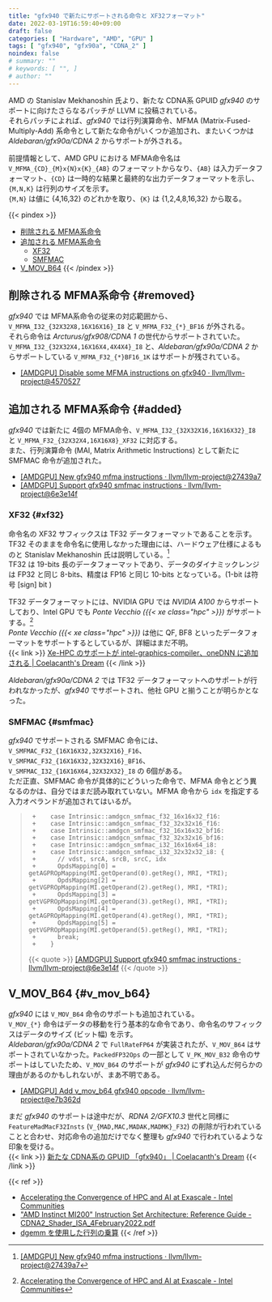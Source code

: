 ```yaml
---
title: "gfx940 で新たにサポートされる命令と XF32フォーマット"
date: 2022-03-19T16:59:40+09:00
draft: false
categories: [ "Hardware", "AMD", "GPU" ]
tags: [ "gfx940", "gfx90a", "CDNA_2" ]
noindex: false
# summary: ""
# keywords: [ "", ]
# author: ""
---
```


AMD の Stanislav Mekhanoshin 氏より、新たな CDNA系 GPUID *gfx940* のサポートに向けたさらなるパッチが LLVM に投稿されている。  
それらパッチによれば、*gfx940* では行列演算命令、MFMA (Matrix-Fused-Multiply-Add) 系命令として新たな命令がいくつか追加され、またいくつかは *Aldebaran/gfx90a/CDNA 2* からサポートが外される。  

前提情報として、AMD GPU における MFMA命令名は `V_MFMA_{CD}_{M}x{N}x{K}_{AB}` のフォーマットからなり、`{AB}` は入力データフォーマット、`{CD}` は一時的な結果と最終的な出力データフォーマットを示し、`{M,N,K}` は行列のサイズを示す。  
`{M,N}` は値に {4,16,32} のどれかを取り、`{K}` は {1,2,4,8,16,32} から取る。  

{{< pindex >}}
 * [削除される MFMA系命令](#removed)
 * [追加される MFMA系命令](#added)
    * [XF32](#xf32)
    * [SMFMAC](#smfmac)
 * [V_MOV_B64](#v_mov_b64)
{{< /pindex >}}

## 削除される MFMA系命令 {#removed}
*gfx940* では MFMA系命令の従来の対応範囲から、`V_MFMA_I32_{32X32X8,16X16X16}_I8` と `V_MFMA_F32_{*}_BF16` が外される。  
それら命令は *Arcturus/gfx908/CDNA 1* の世代からサポートされていた。  
`V_MFMA_I32_{32X32X4,16X16X4,4X4X4}_I8` と、*Aldebaran/gfx90a/CDNA 2* からサポートしている `V_MFMA_F32_{*}BF16_1K` はサポートが残されている。  

* [[AMDGPU] Disable some MFMA instructions on gfx940 · llvm/llvm-project@4570527](https://github.com/llvm/llvm-project/commit/4570527e7210b4f379f20af36ba4026ddafd852f)

## 追加される MFMA系命令 {#added}
*gfx940* では新たに 4個の MFMA命令、`V_MFMA_I32_{32X32X16,16X16X32}_I8` と `V_MFMA_F32_{32X32X4,16X16X8}_XF32` に対応する。  
また、行列演算命令 (MAI, Matrix Arithmetic Instructions) として新たに SMFMAC 命令が追加された。  

* [[AMDGPU] New gfx940 mfma instructions · llvm/llvm-project@27439a7](https://github.com/llvm/llvm-project/commit/27439a764230e5eb54568b2fc053a20c9005970f)
* [[AMDGPU] Support gfx940 smfmac instructions · llvm/llvm-project@6e3e14f](https://github.com/llvm/llvm-project/commit/6e3e14f600afa1fa64a699df97c8bbac6d0f8b5a)

### XF32 {#xf32}
命令名の XF32 サフィックスは TF32 データフォーマットであることを示す。  
TF32 そのままを命令名に使用しなかった理由には、ハードウェア仕様によるものと Stanislav Mekhanoshin 氏は説明している。[^xf32]  
TF32 は 19-bits 長のデータフォーマットであり、データのダイナミックレンジは FP32 と同じ 8-bits、精度は FP16 と同じ 10-bits となっている。(1-bit は符号 [sign] bit )  

TF32 データフォーマットには、NVIDIA GPU では *NVIDIA A100* からサポートしており、Intel GPU でも *Ponte Vecchio ({{< xe class="hpc" >}})* がサポートする。[^xe-hpc-tf32]  
*Ponte Vecchio ({{< xe class="hpc" >}})* は他に QF, BF8 といったデータフォーマットをサポートするとしているが、詳細はまだ不明。  
{{< link >}} [Xe-HPC のサポートが intel-graphics-compiler、oneDNN に追加される | Coelacanth's Dream](/posts/2021/10/29/xe-hpc-onednn/#icache) {{< /link >}}

*Aldebaran/gfx90a/CDNA 2* では TF32 データフォーマットへのサポートが行われなかったが、*gfx940* でサポートされ、他社 GPU と揃うことが明らかとなった。  

[^xf32]: [[AMDGPU] New gfx940 mfma instructions · llvm/llvm-project@27439a7](https://github.com/llvm/llvm-project/commit/27439a764230e5eb54568b2fc053a20c9005970f)
[^xe-hpc-tf32]: [Accelerating the Convergence of HPC and AI at Exascale - Intel Communities](https://community.intel.com/t5/Blogs/Products-and-Solutions/HPC/Accelerating-the-Convergence-of-HPC-and-AI-at-Exascale/post/1334987)

### SMFMAC {#smfmac}
*gfx940* でサポートされる SMFMAC 命令には、`V_SMFMAC_F32_{16X16X32,32X32X16}_F16`、`V_SMFMAC_F32_{16X16X32,32X32X16}_BF16`、`V_SMFMAC_I32_{16X16X64,32X32X32}_I8` の 6個がある。  
ただ正直、SMFMAC 命令が具体的にどういった命令で、MFMA 命令とどう異なるのかは、自分ではまだ読み取れていない。MFMA 命令から `idx` を指定する入力オペランドが追加されてはいるが。  

 > 		+    case Intrinsic::amdgcn_smfmac_f32_16x16x32_f16:
 > 		+    case Intrinsic::amdgcn_smfmac_f32_32x32x16_f16:
 > 		+    case Intrinsic::amdgcn_smfmac_f32_16x16x32_bf16:
 > 		+    case Intrinsic::amdgcn_smfmac_f32_32x32x16_bf16:
 > 		+    case Intrinsic::amdgcn_smfmac_i32_16x16x64_i8:
 > 		+    case Intrinsic::amdgcn_smfmac_i32_32x32x32_i8: {
 > 		+      // vdst, srcA, srcB, srcC, idx
 > 		+      OpdsMapping[0] = getAGPROpMapping(MI.getOperand(0).getReg(), MRI, *TRI);
 > 		+      OpdsMapping[2] = getVGPROpMapping(MI.getOperand(2).getReg(), MRI, *TRI);
 > 		+      OpdsMapping[3] = getVGPROpMapping(MI.getOperand(3).getReg(), MRI, *TRI);
 > 		+      OpdsMapping[4] = getAGPROpMapping(MI.getOperand(4).getReg(), MRI, *TRI);
 > 		+      OpdsMapping[5] = getVGPROpMapping(MI.getOperand(5).getReg(), MRI, *TRI);
 > 		+      break;
 > 		+    }
 >
 > {{< quote >}} [[AMDGPU] Support gfx940 smfmac instructions · llvm/llvm-project@6e3e14f](https://github.com/llvm/llvm-project/commit/6e3e14f600afa1fa64a699df97c8bbac6d0f8b5a) {{< /quote >}}

## V_MOV_B64 {#v_mov_b64}
*gfx940* には `V_MOV_B64` 命令のサポートも追加されている。  
`V_MOV_{*}` 命令はデータの移動を行う基本的な命令であり、命令名のサフィックスはデータのサイズ (ビット幅) を示す。  
*Aldebaran/gfx90a/CDNA 2* で `FullRateFP64` が実装されたが、`V_MOV_B64` はサポートされていなかった。`PackedFP32Ops` の一部として `V_PK_MOV_B32` 命令のサポートはしていたため、`V_MOV_B64` のサポートが *gfx940* にずれ込んだ何らかの理由があるのかもしれないが、まあ不明である。  

* [[AMDGPU] Add v_mov_b64 gfx940 opcode · llvm/llvm-project@e7b362d](https://github.com/llvm/llvm-project/commit/e7b362d75d2a3fdf67550b88738c708a33eec3cc)

まだ *gfx940* のサポートは途中だが、*RDNA 2/GFX10.3* 世代と同様に `FeatureMadMacF32Insts` (`V_{MAD,MAC,MADAK,MADMK}_F32`) の削除が行われていることと合わせ、対応命令の追加だけでなく整理も *gfx940* で行われているような印象を受ける。  
{{< link >}} [新たな CDNA系の GPUID 「gfx940」 | Coelacanth's Dream](/posts/2022/03/01/llvm-gfx940/) {{< /link >}}

{{< ref >}}
* [Accelerating the Convergence of HPC and AI at Exascale - Intel Communities](https://community.intel.com/t5/Blogs/Products-and-Solutions/HPC/Accelerating-the-Convergence-of-HPC-and-AI-at-Exascale/post/1334987)
* ["AMD Instinct MI200" Instruction Set Architecture: Reference Guide - CDNA2_Shader_ISA_4February2022.pdf](https://developer.amd.com/wp-content/resources/CDNA2_Shader_ISA_4February2022.pdf)
* [dgemm を使用した行列の乗算](https://jp.xlsoft.com/documents/intel/mkl/11.3/mkl113_tutorial_c/GUID-36BFBCE9-EB0A-43B0-ADAF-2B65275726EA.htm)
{{< /ref >}}
